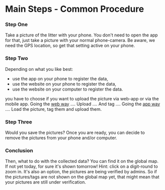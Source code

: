# Main Steps - Common Procedure

### Step One
Take a picture of the litter with your phone. You don't need to open the app for that, just take a picture with your normal phone-camera.
Be aware, we need the GPS location, so get that setting active on your phone.

### Step Two
Depending on what you like best:

 - use the app on your phone to register the data,
 - use the website on your phone to register the data,
 - use the website on your computer to register the data. 


you have to choose if you want to upload the picture via web-app or via the mobile app.
Going the [web way](tagging-via-web.md) …. Upload …. And tag ….
Going the [app way](tagging-via-mobile.md) …. Load the picture, tag them and upload them.

### Step Three
Would you save the pictures?
Once you are ready, you can decide to remove the pictures from your phone and/or computer.

### Conclusion
Then, what to do with the collected data? You can find it on the global map.
If not yet today, for sure it's shown tomorrow!
Hint: click on a digit-round to zoom in.
It's also an option, the pictures are being verified by admins. So if the pictures/tags are not shown on the global map yet, that might mean that your pictures are still under verification.<br />
<br />

